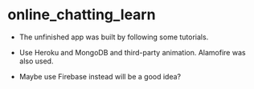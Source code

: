 # online_chatting_learn

- The unfinished app was built by following some tutorials.

- Use Heroku and MongoDB and third-party animation. Alamofire was also used. 

- Maybe use Firebase instead will be a good idea?
